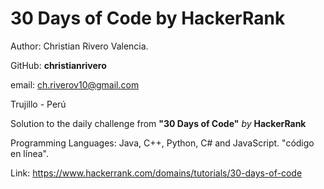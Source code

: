 # 30 Days of Code by HackerRank

Author: Christian Rivero Valencia.

GitHub: **christianrivero**

email: ch.riverov10@gmail.com

Trujillo - Perú

Solution to the daily challenge from **"30 Days of Code"** *by* **HackerRank**

Programming Languages: Java, C++, Python, C# and JavaScript.  "código en línea".

Link: https://www.hackerrank.com/domains/tutorials/30-days-of-code
